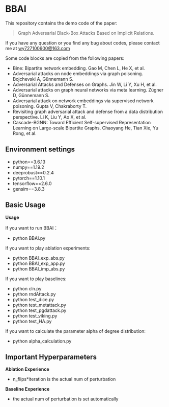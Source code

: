 # BBAI

This repository contains the demo code of the paper: 

> Graph Adversarial Black-Box Attacks Based on Implicit Relations. 

If you have any question or you find any bug about codes, please contact me at wy727100600@163.com


Some code blocks are copied from the following papers:
- Bine: Bipartite network embedding. Gao M, Chen L, He X, et al. 
- Adversarial attacks on node embeddings via graph poisoning. Bojchevski A, Günnemann S.
- Adversarial Attacks and Defenses on Graphs. Jin W, Li Y, Xu H, et al.
- Adversarial attacks on graph neural networks via meta learning. Zügner D, Günnemann S.
- Adversarial attack on network embeddings via supervised network poisoning. Gupta V, Chakraborty T.
- Revisiting graph adversarial attack and defense from a data distribution perspective. Li K, Liu Y, Ao X, et al.
- Cascade-BGNN: Toward Efficient Self-supervised Representation Learning on Large-scale Bipartite Graphs. Chaoyang He, Tian Xie, Yu Rong, et al.


## Environment settings

- python==3.6.13
- numpy==1.19.2
- deeprobust==0.2.4
- pytorch==1.10.1
- tensorflow==2.6.0
- gensim==3.8.3


## Basic Usage

**Usage**

If you want to run BBAI：
- python BBAI.py

If you want to play ablation experiments:
- python BBAI_exp_abs.py
- python BBAI_exp_app.py
- python BBAI_imp_abs.py

If you want to play baselines:
- python cln.py
- python rndAttack.py
- python test_dice.py
- python test_metattack.py
- python test_pgdattack.py
- python test_viking.py
- python test_HA.py

If you want to calculate the parameter alpha of degree distribution:
- python alpha_calculation.py


## Important Hyperparameters

**Ablation Experience**
- n_flips*iteration is the actual num of perturbation

**Baseline Experience**
- the actual num of perturbation is set automatically
